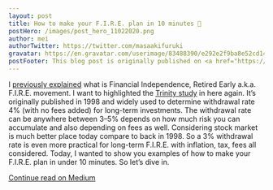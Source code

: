```yaml
---
layout: post
title: How to make your F.I.R.E. plan in 10 minutes 🚀
postHero: /images/post_hero_11022020.png
author: mei
authorTwitter: https://twitter.com/masaakifuruki
gravatar: https://en.gravatar.com/userimage/83488390/e292e2f9ba8e52cd14aae2c80e1a4f30.png?size=200
postFooter: This blog post is originally published on <a href="https://meiokubo.medium.com/how-to-make-your-f-i-r-e-plan-in-10-minutes-96dadf6240b">Medium</a>
---
```


I [previously explained](https://meiokubo.medium.com/how-much-money-you-actually-need-to-retire-within-the-next-10-years-or-financially-independent-8414ee718a64) what is Financial Independence, Retired Early a.k.a. F.I.R.E. movement.
I want to highlighted the [Trinity study](https://en.wikipedia.org/wiki/Trinity_study) in here again. It’s originally published in 1998 and widely used to determine withdrawal rate 4% (with no fees added) for long-term investments.
The withdrawal rate can be anywhere between 3–5% depends on how much risk you can accumulate and also depending on fees as well. Considering stock market is much better place today compare to back in 1998. So a 3% withdrawal rate is even more practical for long-term F.I.R.E. with inflation, tax, fees all considered.
Today, I wanted to show you examples of how to make your F.I.R.E. plan in under 10 minutes. So let’s dive in.

[Continue read on Medium](https://meiokubo.medium.com/how-to-make-your-f-i-r-e-plan-in-10-minutes-96dadf6240b)
